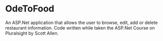 # OdeToFood
An ASP.Net application that allows the user to browse, edit, add or delete restaurant information.
Code written while taken the ASP.Net Course on Pluralsight by Scott Allen.
